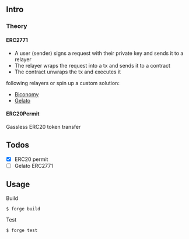 ## Intro

### Theory

#### ERC2771

- A user (sender) signs a request with their private key and sends it to a relayer
- The relayer wraps the request into a tx and sends it to a contract
- The contract unwraps the tx and executes it

following relayers or spin up a custom solution:

- [Biconomy](https://docs.biconomy.io/quickstart)
- [Gelato](https://docs.gelato.network/developer-products/gelato-relay-sdk)

#### ERC20Permit

Gassless ERC20 token transfer

## Todos

- [x] ERC20 permit
- [ ] Gelato ERC2771

## Usage

Build

```shell
$ forge build
```

Test

```shell
$ forge test
```
